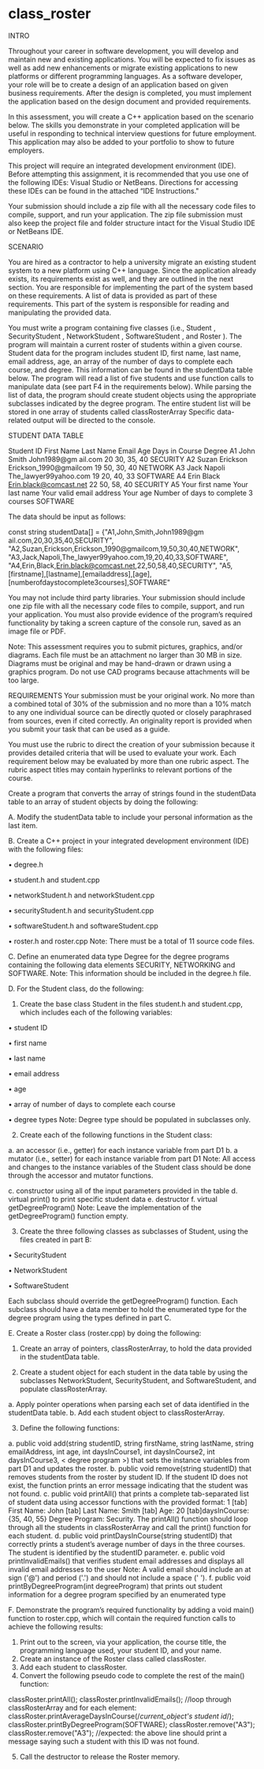 # class_roster
INTRO

Throughout your career in software development, you will develop and maintain new and existing applications. You will be expected to fix issues as well as add new enhancements or migrate existing applications to new platforms or different programming languages. As a software developer, your role will be to create a design of an application based on given business requirements. After the design is completed, you must implement the application based on the design document and provided requirements.

In this assessment, you will create a C++ application based on the scenario below. The skills you demonstrate in your completed application will be useful in responding to technical interview questions for future employment. This application may also be added to your portfolio to show to future employers.

This project will require an integrated development environment (IDE). Before attempting this assignment, it is recommended that you use one of the following IDEs: Visual Studio or NetBeans. Directions for accessing these IDEs can be found in the attached “IDE Instructions."

Your submission should include a zip file with all the necessary code files to compile, support, and run your application. The zip file submission must also keep the project file and folder structure intact for the Visual Studio IDE or NetBeans IDE.  

SCENARIO

You are hired as a contractor to help a university migrate an existing student system to a new platform using C++ language. Since the application already exists, its requirements exist as well, and they are outlined in the next section. You are responsible for implementing the part of the system based on these requirements. A list of data is provided as part of these requirements. This part of the system is responsible for reading and manipulating the provided data.

You must write a program containing five classes (i.e.,  Student , SecurityStudent , NetworkStudent , SoftwareStudent , and  Roster ). The program will maintain a current roster of students within a given course. Student data for the program includes student ID, first name, last name, email address, age, an array of the number of days to complete each course, and degree. This information can be found in the studentData table below. The program will read a list of five students and use function calls to manipulate data (see part F4 in the requirements below). While parsing the list of data, the program should create student objects using the appropriate subclasses indicated by the degree program. The entire student list will be stored in one array of students called  classRosterArray Specific data-related output will be directed to the console. 


STUDENT DATA TABLE

Student ID	First Name	Last Name	Email	Age	Days in Course	Degree
A1	John	Smith	John1989@gm ail.com	20	30, 35, 40 	SECURITY
A2	Suzan	Erickson	Erickson_1990@gmailcom	19	50, 30, 40 	NETWORK
A3	Jack	Napoli	The_lawyer99yahoo.com	19	20, 40, 33 	SOFTWARE
A4	Erin	Black	Erin.black@comcast.net	22	50, 58, 40 	SECURITY
A5	Your first name	Your last name	Your valid email address	Your age	Number of days to complete 3 courses	SOFTWARE

The data should be input as follows:

const string studentData[] =
 {"A1,John,Smith,John1989@gm ail.com,20,30,35,40,SECURITY",
 "A2,Suzan,Erickson,Erickson_1990@gmailcom,19,50,30,40,NETWORK",
 "A3,Jack,Napoli,The_lawyer99yahoo.com,19,20,40,33,SOFTWARE",
 "A4,Erin,Black,Erin.black@comcast.net,22,50,58,40,SECURITY",
 "A5,[firstname],[lastname],[emailaddress],[age],
 [numberofdaystocomplete3courses],SOFTWARE"

You may not include third party libraries. Your submission should include one zip file with all the necessary code files to compile, support, and run your application. You must also provide evidence of the program’s required functionality by taking a screen capture of the console run, saved as an image file or PDF.

Note: This assessment requires you to submit pictures, graphics, and/or diagrams. Each file must be an attachment no larger than 30 MB in size. Diagrams must be original and may be hand-drawn or drawn using a graphics program. Do not use CAD programs because attachments will be too large.
 

REQUIREMENTS
Your submission must be your original work. No more than a combined total of 30% of the submission and no more than a 10% match to any one individual source can be directly quoted or closely paraphrased from sources, even if cited correctly. An originality report is provided when you submit your task that can be used as a guide.

You must use the rubric to direct the creation of your submission because it provides detailed criteria that will be used to evaluate your work. Each requirement below may be evaluated by more than one rubric aspect. The rubric aspect titles may contain hyperlinks to relevant portions of the course.

Create a program that converts the array of strings found in the studentData table to an array of student objects by doing the following:

A.  Modify the studentData table to include your personal information as the last item.
 
B.  Create a C++ project in your integrated development environment (IDE) with the following files:

•   degree.h

•   student.h and student.cpp

•   networkStudent.h and networkStudent.cpp

•   securityStudent.h and securityStudent.cpp

•   softwareStudent.h and softwareStudent.cpp

•   roster.h and roster.cpp
Note: There must be a total of 11 source code files.
 
C.  Define an enumerated data type Degree for the degree programs containing the following data elements SECURITY, NETWORKING and SOFTWARE.
Note: This information should be included in the degree.h file.
 
D.  For the Student class, do the following:
1.  Create the base class Student in the files student.h and student.cpp, which includes each  of the following variables:

•   student ID

•   first name

•   last name

•   email address

•   age

•   array of number of days to complete each course

•   degree types
Note: Degree type should be populated in subclasses only.
 
2.  Create each of the following functions in the Student class:

a.  an accessor (i.e., getter) for each  instance variable from part D1
b.  a mutator (i.e., setter) for each instance variable from part D1
Note: All access and changes to the instance variables of the Student class should be done through the accessor and mutator functions.
 
c.  constructor using all  of the input parameters provided in the table
d.  virtual print() to print specific student data 
e.  destructor
f.  virtual getDegreeProgram()
Note: Leave the implementation of the getDegreeProgram() function empty.
 
3.  Create the three following classes as subclasses of Student, using the files created in part B:

•   SecurityStudent

•   NetworkStudent

•   SoftwareStudent

Each subclass should override the getDegreeProgram() function. Each subclass should have a data member to hold the enumerated type for the degree program using the types defined in part C.
 
E.  Create a Roster class (roster.cpp) by doing the following:

1.  Create an array of pointers, classRosterArray, to hold the data provided in the studentData table.

2.  Create a student object for each  student in the data table by using the subclasses NetworkStudent, SecurityStudent, and SoftwareStudent, and populate classRosterArray.

a.  Apply pointer operations when parsing each  set of data identified in the studentData table.
b.  Add each student object to classRosterArray.

3.  Define the following functions:

a.  public void add(string studentID, string firstName, string lastName, string emailAddress, int age, int daysInCourse1, int daysInCourse2, int daysInCourse3, < degree program >) that sets the instance variables from part D1 and updates the roster.
b.  public void remove(string studentID) that removes students from the roster by student ID. If the student ID does not exist, the function prints an error message indicating that the student was not found.
c.  public void printAll() that prints a complete tab-separated list of student data using accessor functions with the provided format: 1 [tab] First Name: John [tab] Last Name: Smith [tab] Age: 20 [tab]daysInCourse: {35, 40, 55} Degree Program: Security. The printAll() function should loop through all  the students in classRosterArray and call the print() function for each student.
d.  public void printDaysInCourse(string studentID) that correctly prints a student’s average number of days in the three courses. The student is identified by the studentID parameter.
e.  public void printInvalidEmails() that verifies student email addresses and displays all invalid email addresses to the user
Note: A valid email should include an at sign ('@') and period ('.') and should not include a space (' ').
f.  public void printByDegreeProgram(int degreeProgram) that prints out student information for a degree program specified by an enumerated type
 
F.  Demonstrate the program’s required functionality by adding a void main() function to roster.cpp, which will contain the required function calls to achieve the following results:
1.  Print out to the screen, via your application, the course title, the programming language used, your student ID, and your name.
2.  Create an instance of the Roster class called classRoster.
3.  Add each student to classRoster.
4.  Convert the following pseudo code to complete the rest of the main() function:

classRoster.printAll();
classRoster.printInvalidEmails();
//loop through classRosterArray and for each element:
classRoster.printAverageDaysInCourse(/*current_object's student id*/);
classRoster.printByDegreeProgram(SOFTWARE);
classRoster.remove("A3");
classRoster.remove("A3");
 //expected: the above line should print a message saying such a student with this ID was not found.

5.  Call the destructor to release the Roster memory.

